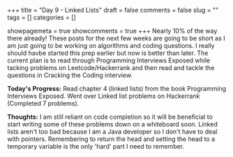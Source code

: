 +++ 
title = "Day 9 - Linked Lists"
draft = false 
comments = false 
slug = "" 
tags = []
categories = []

showpagemeta = true
showcomments = true
+++
Nearly 10% of the way there already! These posts for the next few weeks are going to be short as I am just going to be working on algorithms and coding questions. I really should havbe started this prep earlier but now is better than later. The current plan is to read through Programming Interviews Exposed while tacking problems on Leetcode/Hackerrank and then read and tackle the questions in Cracking the Coding interview.


<b>Today's Progress:</b> Read chapter 4 (linked lists) from the book Programming Interviews Exposed. Went over Linked list problems on Hackerrank (Completed 7 problems).

<b>Thoughts:</b> I am still reliant on code completion so it will be beneficial to start writing some of these problems down on a whiteboard soon. Linked lists aren't too bad because I am a Java developer so I don't have to deal with pointers. Remembering to return the head and setting the head to a temporary variable is the only 'hard' part I need to remember. 
